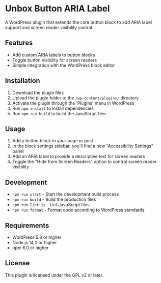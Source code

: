 # Unbox Button ARIA Label

A WordPress plugin that extends the core button block to add ARIA label support and screen reader visibility control.

## Features

- Add custom ARIA labels to button blocks
- Toggle button visibility for screen readers
- Simple integration with the WordPress block editor

## Installation

1. Download the plugin files
2. Upload the plugin folder to the `/wp-content/plugins/` directory
3. Activate the plugin through the 'Plugins' menu in WordPress
4. Run `npm install` to install dependencies
5. Run `npm run build` to build the JavaScript files

## Usage

1. Add a button block to your page or post
2. In the block settings sidebar, you'll find a new "Accessibility Settings" panel
3. Add an ARIA label to provide a descriptive text for screen readers
4. Toggle the "Hide from Screen Readers" option to control screen reader visibility

## Development

- `npm run start` - Start the development build process
- `npm run build` - Build the production files
- `npm run lint:js` - Lint JavaScript files
- `npm run format` - Format code according to WordPress standards

## Requirements

- WordPress 5.8 or higher
- Node.js 14.0 or higher
- npm 6.0 or higher

## License

This plugin is licensed under the GPL v2 or later. 